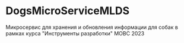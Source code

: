 # DogsMicroServiceMLDS
Микросервис для хранения и обновления информации для собак в рамках курса "Инструменты разработки" МОВС 2023
